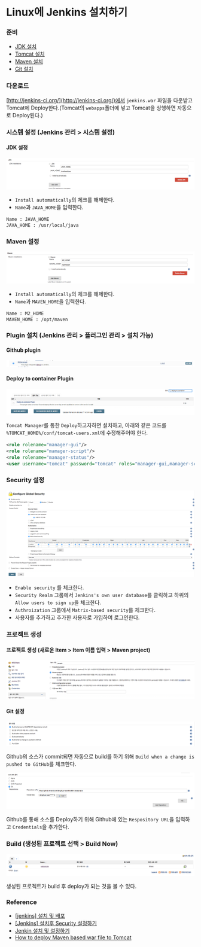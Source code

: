 # Linux에 Jenkins 설치하기

### 준비

* [JDK 설치](./jdk-installation-for-linux.md)
* [Tomcat 설치](./tomcat-installation-for-linux.md)
* [Maven 설치](./maven-installation-for-linux.md)
* [Git 설치](./git-installation-for-centos-without-yum.md)
 
### 다운로드

[http://jenkins-ci.org/](http://jenkins-ci.org/)에서 ``jenkins.war`` 파일을 다운받고 Tomcat에 Deploy한다.(Tomcat의 ``webapps``폴더에 넣고 Tomcat을 싱행하면 자동으로 Deploy된다.)

### 시스템 설정 (Jenkins 관리 > 시스템 설정)

#### JDK 설정

![jdk](../img/Server/jenkins-installation-for-linux/jdk.png)

* ``Install automatically``의 체크를 해제한다.
* ``Name``과 ``JAVA_HOME``을 입력한다.

```
Name : JAVA_HOME
JAVA_HOME : /usr/local/java
```

### Maven 설정

![maven](../img/Server/jenkins-installation-for-linux/maven.png)

* ``Install automatically``의 체크를 해제한다.
* ``Name``과 ``MAVEN_HOME``을 입력한다.

```
Name : M2_HOME
MAVEN_HOME : /opt/maven
```

### Plugin 설치 (Jenkins 관리 > 플러그인 관리 > 설치 가능)

#### Github plugin

![git-plugin](../img/Server/jenkins-installation-for-linux/git-plugin.png)

#### Deploy to container Plugin

![deploy-plugin](../img/Server/jenkins-installation-for-linux/deploy-plugin.png)

``Tomcat Manager``를 통한 ``Deploy``하고자하면 설치하고, 아래와 같은 코드를 ``%TOMCAT_HOME%/conf/tomcat-users.xml``에 수정해주어야 한다.

```xml
<role rolename="manager-gui"/>
<role rolename="mamager-script"/>
<role rolename="manager-status"/>
<user username="tomcat" password="tomcat" roles="manager-gui,manager-script,manager-status"/>
```

### Security 설정

![security](../img/Server/jenkins-installation-for-linux/security.png)

* ``Enable security`` 를 체크한다.
* ``Security Realm`` 그룹에서 ``Jenkins's own user database``를 클릭하고 하위의 ``Allow users to sign up``을 체크한다.
* ``Authroization`` 그룹에서 ``Matrix-based security``를 체크한다.
* 사용자를 추가하고 추가한 사용자로 가입하여 로그인한다.


### 프로젝트 생성

#### 프로젝트 생성 (새로운 Item > Item 이름 입력 > Maven project)

![new-project](../img/Server/jenkins-installation-for-linux/new-project.png)

#### Git 설정

![build](../img/Server/jenkins-installation-for-linux/build.png)

Github의 소스가 commit되면 자동으로 build를 하기 위해 ``Build when a change is pushed to GitHub``를 체크한다.

![git-repository](../img/Server/jenkins-installation-for-linux/git-repository.png)

Github를 통해 소스를 Deploy하기 위해 Github에 있는 ``Respository URL``을 입력하고 ``Credentials``을 추가한다.

### Build (생성된 프로젝트 선택 > Build Now)

![project](../img/Server/jenkins-installation-for-linux/project.png)

생성된 프로젝트가 build 후 deploy가 되는 것을 볼 수 있다.

### Reference

* [[jenkins] 설치 및 배포](http://blog.woniper.net/201)
* [[Jenkins] 설치후 Security 설정하기](http://mobicon.tistory.com/145)
* [Jenkin 설치 및 설정하기](http://sayingublog.blogspot.kr/2015/06/jenkin.html)
* [How to deploy Maven based war file to Tomcat](http://www.mkyong.com/maven/how-to-deploy-maven-based-war-file-to-tomcat/)
